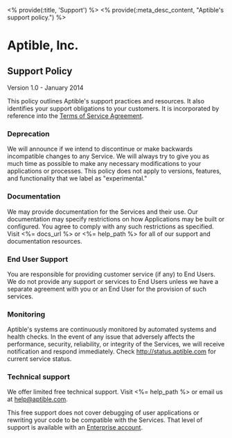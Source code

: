 <% provide(:title, 'Support') %>
<% provide(:meta_desc_content, "Aptible's support policy.") %>

Aptible, Inc.
=============
Support Policy
--------------
Version 1.0 - January 2014

This policy outlines Aptible's support practices and resources. It also identifies your support obligations to your customers. It is incorporated by reference into the [Terms of Service Agreement](/terms).

### Deprecation
We will announce if we intend to discontinue or make backwards incompatible changes to any Service. We will always try to give you as much time as possible to make any necessary modifications to your applications or processes. This policy does not apply to versions, features, and functionality that we label as "experimental."

### Documentation
We may provide documentation for the Services and their use. Our documentation may specify restrictions on how Applications may be built or configured. You agree to comply with any such restrictions as specified. Visit <%= docs_url %> or <%= help_path %> for all of our support and documentation resources.

### End User Support
You are responsible for providing customer service (if any) to End Users. We do not provide any support or services to End Users unless we have a separate agreement with you or an End User for the provision of such services.

### Monitoring
Aptible's systems are continuously monitored by automated systems and health checks. In the event of any issue that adversely affects the performance, security, reliability, or integrity of the Services, we will receive notification and respond immediately. Check <http://status.aptible.com> for current service status.

### Technical support
We offer limited free technical support. Visit <%= help_path %> or email us at <help@aptible.com>. 

This free support does not cover debugging of user applications or rewriting your code to be compatible with the Services. That level of support is available with an [Enterprise account](<%= enterprise_url %>).
